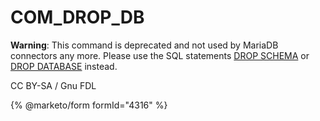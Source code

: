# COM\_DROP\_DB

**Warning**: This command is deprecated and not used by MariaDB connectors any more. Please use the SQL statements [DROP SCHEMA](../../../../../reference/sql-statements/data-definition/drop/drop-database.md) or [DROP DATABASE](../../../../../reference/sql-statements/data-definition/drop/drop-database.md) instead.

CC BY-SA / Gnu FDL

{% @marketo/form formId="4316" %}
